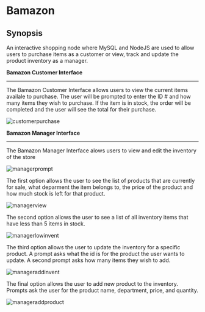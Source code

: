 # Bamazon

## __Synopsis__


An interactive shopping node where MySQL and NodeJS are used to allow users to purchase items as a customer or view, track and update the product inventory as a manager.

**Bamazon Customer Interface**
<hr>

The Bamazon Customer Interface allows users to view the current items availale to purchase.  The user will be prompted to enter the ID # and how many items they wish to purchase.  If the item is in stock, the order will be completed and the user will see the total for their purchase. 

![customerpurchase](https://cloud.githubusercontent.com/assets/22185509/25932842/d95a4784-35e1-11e7-86f2-76a456285948.JPG)


**Bamazon Manager Interface**
<hr>

The Bamazon Manager Interface alows users to view and edit the inventory of the store

![managerprompt](https://cloud.githubusercontent.com/assets/22185509/25933418/9a5ef41e-35e4-11e7-8d25-a574f60af1a8.JPG)



The first option allows the user to see the list of products that are currently for sale, what deparment the item belongs to, the price of the product and how much stock is left for that product.

![managerview](https://cloud.githubusercontent.com/assets/22185509/25933459/e7ba901a-35e4-11e7-8e33-d4ff1082ccb0.JPG)

The second option allows the user to see a list of all inventory items that have less than 5 items in stock.

![managerlowinvent](https://cloud.githubusercontent.com/assets/22185509/25933509/2b559ec8-35e5-11e7-85a0-0f386fa727f2.JPG)

The third option allows the user to update the inventory for a specific product. A prompt asks what the id is for the product the user wants to update.  A second prompt asks how many items they wish to add.

![manageraddinvent](https://cloud.githubusercontent.com/assets/22185509/25934536/7b69900c-35ec-11e7-8f35-d0671edc4693.JPG)

The final option allows the user to add new product to the inventory.  Prompts ask the user for the product name, department, price, and quantity.

![manageraddproduct](https://cloud.githubusercontent.com/assets/22185509/25934522/64102146-35ec-11e7-99e6-593993dcf38a.JPG)


